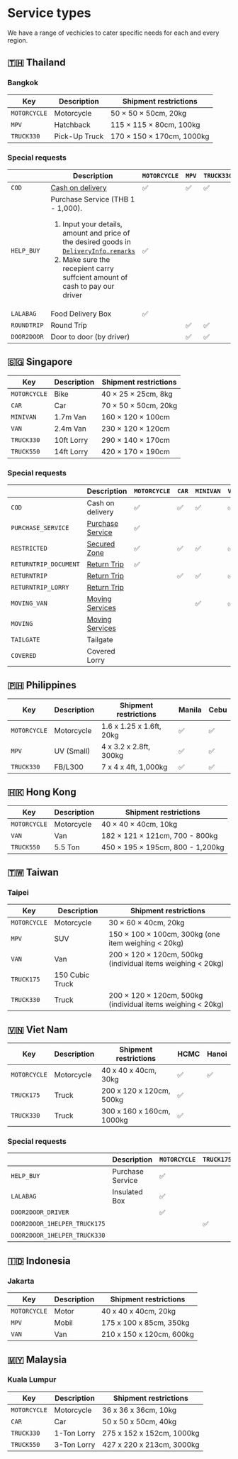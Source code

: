 # Service types

We have a range of vechicles to cater specific needs for each and every region.

[//]: # 'talk about how profession and locale savvy our locale Drivers are and why you should use us.'

## 🇹🇭 Thailand

### Bangkok

| Key          | Description   | Shipment restrictions     |
| ------------ | ------------- | ------------------------- |
| `MOTORCYCLE` | Motorcycle    | 50 × 50 × 50cm, 20kg      |
| `MPV`        | Hatchback     | 115 × 115 × 80cm, 100kg   |
| `TRUCK330`   | Pick-Up Truck | 170 × 150 × 170cm, 1000kg |

### Special requests

|             | Description                                                                                                                                                                                                                                               | `MOTORCYCLE` | `MPV` | `TRUCK330` |
| ----------- | --------------------------------------------------------------------------------------------------------------------------------------------------------------------------------------------------------------------------------------------------------- | ------------ | ----- | ---------- |
| `COD`       | [Cash on delivery](https://www.lalamove.com/thailand/bangkok/en/cod)                                                                                                                                                                                      | ✅           | ✅    | ✅         |
| `HELP_BUY`  | Purchase Service (THB 1 - 1,000). <ol><li>Input your details, amount and price of the desired goods in [`DeliveryInfo.remarks`](#get-a-quotation-deliveryinfo)</li><li>Make sure the recepient carry suffcient amount of cash to pay our driver</li></ol> | ✅           |       |            |
| `LALABAG`   | Food Delivery Box                                                                                                                                                                                                                                         | ✅           |       |            |
| `ROUNDTRIP` | Round Trip                                                                                                                                                                                                                                                |              | ✅    | ✅         |
| `DOOR2DOOR` | Door to door (by driver)                                                                                                                                                                                                                                  |              | ✅    | ✅         |

## 🇸🇬 Singapore

| Key          | Description | Shipment restrictions |
| ------------ | ----------- | --------------------- |
| `MOTORCYCLE` | Bike        | 40 × 25 × 25cm, 8kg   |
| `CAR`        | Car         | 70 × 50 × 50cm, 20kg  |
| `MINIVAN`    | 1.7m Van    | 160 × 120 × 100cm     |
| `VAN`        | 2.4m Van    | 230 × 120 × 120cm     |
| `TRUCK330`   | 10ft Lorry  | 290 × 140 × 170cm     |
| `TRUCK550`   | 14ft Lorry  | 420 × 170 × 190cm     |

### Special requests

|                       | Description                                                                        | `MOTORCYCLE` | `CAR` | `MINIVAN` | `VAN` | `TRUCK330` | `TRUCK550` |
| --------------------- | ---------------------------------------------------------------------------------- | ------------ | ----- | --------- | ----- | ---------- | ---------- |
| `COD`                 | Cash on delivery                                                                   | ✅           | ✅    | ✅        | ✅    | ✅         | ✅         |
| `PURCHASE_SERVICE`    | [Purchase Service](https://www.lalamove.com/singapore/en/eateries_purchaseservice) | ✅           |       |           |       |            |            |
| `RESTRICTED`          | [Secured Zone](http://restsg.vanapi.com/updatable/restricted_zone)                 | ✅           | ✅    | ✅        | ✅    | ✅         | ✅         |
| `RETURNTRIP_DOCUMENT` | [Return Trip](http://restsg.vanapi.com/updatable/return_trip)                      | ✅           |       |           |       |            |            |
| `RETURNTRIP`          | [Return Trip](http://restsg.vanapi.com/updatable/return_trip)                      |              | ✅    | ✅        | ✅    |            |            |
| `RETURNTRIP_LORRY`    | [Return Trip](http://restsg.vanapi.com/updatable/return_trip)                      |              |       |           |       | ✅         | ✅         |
| `MOVING_VAN`          | [Moving Services](http://restsg.vanapi.com/updatable/moving_service)               |              |       | ✅        | ✅    |            |
| `MOVING`              | [Moving Services](http://restsg.vanapi.com/updatable/moving_service)               |              |       |           |       | ✅         | ✅         |
| `TAILGATE`            | Tailgate                                                                           |              |       |           |       | ✅         | ✅         |
| `COVERED`             | Covered Lorry                                                                      |              |       |           |       | ✅         | ✅         |

## 🇵🇭 Philippines

| Key          | Description | Shipment restrictions    | Manila | Cebu |
| ------------ | ----------- | ------------------------ | ------ | ---- |
| `MOTORCYCLE` | Motorcycle  | 1.6 x 1.25 x 1.6ft, 20kg | ✅     | ✅   |
| `MPV`        | UV (Small)  | 4 x 3.2 x 2.8ft, 300kg   | ✅     | ✅   |
| `TRUCK330`   | FB/L300     | 7 x 4 x 4ft, 1,000kg     | ✅     | ✅   |

## 🇭🇰 Hong Kong

| Key          | Description | Shipment restrictions            |
| ------------ | ----------- | -------------------------------- |
| `MOTORCYCLE` | Motorcycle  | 40 × 40 × 40cm, 10kg             |
| `VAN`        | Van         | 182 × 121 × 121cm, 700 - 800kg   |
| `TRUCK550`   | 5.5 Ton     | 450 × 195 × 195cm, 800 - 1,200kg |

## 🇹🇼 Taiwan

### Taipei

| Key          | Description     | Shipment restrictions                                       |
| ------------ | --------------- | ----------------------------------------------------------- |
| `MOTORCYCLE` | Motorcycle      | 30 × 60 × 40cm, 20kg                                        |
| `MPV`        | SUV             | 150 × 100 × 100cm, 300kg (one item weighing < 20kg)         |
| `VAN`        | Van             | 200 × 120 × 120cm, 500kg (individual items weighing < 20kg) |
| `TRUCK175`   | 150 Cubic Truck |                                                             |
| `TRUCK330`   | Truck           | 200 × 120 × 120cm, 500kg (individual items weighing < 20kg) |

## 🇻🇳 Viet Nam

| Key          | Description | Shipment restrictions     | HCMC | Hanoi |
| ------------ | ----------- | ------------------------- | ---- | ----- |
| `MOTORCYCLE` | Motorcycle  | 40 x 40 x 40cm, 30kg      | ✅   | ✅    |
| `TRUCK175`   | Truck       | 200 x 120 x 120cm, 500kg  | ✅   |       |
| `TRUCK330`   | Truck       | 300 x 160 x 160cm, 1000kg | ✅   |       |

### Special requests

|                              | Description      | `MOTORCYCLE` | `TRUCK175` | `TRUCK330` |
| ---------------------------- | ---------------- | ------------ | ---------- | ---------- |
| `HELP_BUY`                   | Purchase Service | ✅           |            |            |
| `LALABAG`                    | Insulated Box    | ✅           |            |            |
| `DOOR2DOOR_DRIVER`           |                  | ✅           |            |            |
| `DOOR2DOOR_1HELPER_TRUCK175` |                  |              | ✅         |            |
| `DOOR2DOOR_1HELPER_TRUCK330` |                  |              |            | ✅         |

## 🇮🇩 Indonesia

### Jakarta

| Key          | Description | Shipment restrictions    |
| ------------ | ----------- | ------------------------ |
| `MOTORCYCLE` | Motor       | 40 x 40 x 40cm, 20kg     |
| `MPV`        | Mobil       | 175 x 100 x 85cm, 350kg  |
| `VAN`        | Van         | 210 x 150 x 120cm, 600kg |

## 🇲🇾 Malaysia

### Kuala Lumpur

| Key          | Description | Shipment restrictions     |
| ------------ | ----------- | ------------------------- |
| `MOTORCYCLE` | Motorcycle  | 36 x 36 x 36cm, 10kg      |
| `CAR`        | Car         | 50 x 50 x 50cm, 40kg      |
| `TRUCK330`   | 1-Ton Lorry | 275 x 152 x 152cm, 1000kg |
| `TRUCK550`   | 3-Ton Lorry | 427 x 220 x 213cm, 3000kg |
